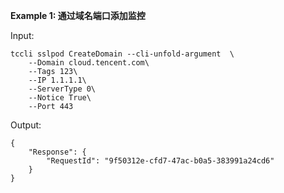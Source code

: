 **Example 1: 通过域名端口添加监控**



Input: 

```
tccli sslpod CreateDomain --cli-unfold-argument  \
    --Domain cloud.tencent.com\
    --Tags 123\
    --IP 1.1.1.1\
    --ServerType 0\
    --Notice True\
    --Port 443
```

Output: 
```
{
    "Response": {
        "RequestId": "9f50312e-cfd7-47ac-b0a5-383991a24cd6"
    }
}
```

